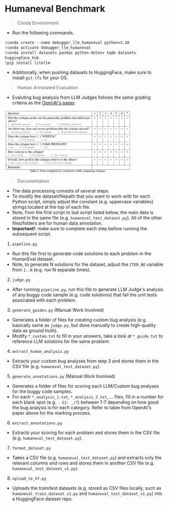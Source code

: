 # Humaneval Benchmark

> Conda Environment

- Run the following commands.
```
!conda create --name debugger_llm_humaneval python=3.10
!conda activate debugger_llm_humaneval
!conda install datasets pandas python-dotenv tqdm datasets huggingface_hub
!pip install litellm
```
- Additionally, when pushing datasets to HuggingFace, make sure to install `git-lfs` for your OS.

> Human Annotated Evaluation

- Evaluting bug analysis from LLM Judges follows the same grading criteria as the [OpenAI's paper](https://arxiv.org/abs/2407.00215).
<img src="./assets/critic_eval_table.PNG" alt="Description" width="400">

> Documentation

- The data processing consists of several steps.
- To modify the dataset/filepath that you want to work with for each Python script, simply adjust the constant (e.g. uppercase variables) strings located at the top of each file.
- Note, from the first script to last script listed below, the main data is stored in the same file (e.g. `humaneval_test_dataset.py`). All of the other files/folders are for human data annotation.
- **Important!**: make sure to complete each step before running the subsequent script.

1. `pipeline.py`
- Run this file first to generate code solutions to each problem in the HumanEval dataset.
- Note, to generate N solutions for the dataset, adjust the `ITER_NO` variable from `1..N` (e.g. run N separate times).

2. `judge.py`
- After running `pipeline.py`, run this file to generate LLM Judge's analysis of any buggy code sample (e.g. code solutions) that fail the unit tests associated with each problem.

3. `generate_guides.py` (Manual Work Involved)
- Generates a folder of files for creating custom bug analysis (e.g. basically same as `judge.py`, but done manually to create high-quality data as ground truth).
- Modify `*_custom.txt` to fill in your answers, take a look at `*_guide.txt` to reference LLM solutions for the same problem.

4. `extract_human_analysis.py`
- Extracts your custom bug analyses from step 3 and stores them in the CSV file (e.g. `humaneval_test_dataset.py`).

5. `generate_annotations.py` (Manual Work Involved)
- Generates a folder of files for scoring each LLM/Custom bug analyses for the buggy code samples.
- For each `*_analysis_1.txt`, `*_analysis_2.txt`, ... files, fill in a number for each blank spot (e.g. `- S1: _/7`) between 1-7 depending on how good the bug analysis is for each category. Refer to table from OpenAI's paper above for the marking process.

6. `extract_annotations.py`
- Extracts your scoring for each problem and stores them in the CSV file (e.g. `humaneval_test_dataset.py`).

7. `format_dataset.py`
- Takes a CSV file (e.g. `humaneval_test_dataset.py`) and extracts only the relevant columns and rows and stores them in another CSV file (e.g. `humaneval_test_dataset_v1.py`).

8. `upload_to_hf.py`
- Uploads the train/test datasets (e.g. stored as CSV files locally, such as `humaneval_train_dataset_v1.py` and `humaneval_test_dataset_v1.py`) into a HuggingFace dataset repo.

